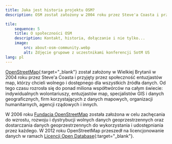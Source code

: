 ```yaml
---
title: Jaka jest historia projektu OSM?
description: OSM został założony w 2004 roku przez Steve'a Coasta i przejęty przez społeczność entuzjastów, którzy chcieli darmowego i dostępnego dla wszystkich źródła danych.

tile:
    sequence: 5
    title: O społeczności OSM
    description: Kontakt, historia, dołączanie i nie tylko...
    image:
        src: about-osm-community.webp
        alt: Zdjęcie grupowe z uczestnikami konferencji SotM US
lang: pl
---
```


[OpenStreetMap](https://openstreetmap.org){:target="_blank"} został założony w Wielkiej Brytanii w 2004 roku przez Steve'a Coasta i przyjęty przez społeczność entuzjastów map, którzy chcieli wolnego i dostępnego dla wszystkich źródła danych. Od tego czasu rozrosła się do ponad miliona współtwórców na całym świecie: indywidualnych wolontariuszy, entuzjastów map, specjalistów GIS i danych geograficznych, firm korzystających z danych mapowych, organizacji humanitarnych, agencji rządowych i innych.

W 2006 roku [Fundacja OpenStreetMap](/about-osm-community/osm-foundation.md) została założona w celu zachęcania do wzrostu, rozwoju i dystrybucji wolnych danych geoprzestrzennych oraz dostarczania danych geoprzestrzennych do wykorzystania i udostępniania przez każdego. W 2012 roku OpenStreetMap przeszedł na licencjonowanie danych w ramach [Licencji Open Database](https://wiki.osmfoundation.org/wiki/Licence){:target="_blank"}.
